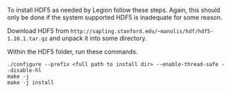 To install HDF5 as needed by Legion follow these steps. Again, this
should only be done if the system supported HDF5 is inadequate for
some reason.

Download HDF5 from `http://sapling.stanford.edu/~manolis/hdf/hdf5-1.10.1.tar.gz`
and unpack it into some directory.

Within the HDF5 folder, run these commands.
```
./configure --prefix <full path to install dir> --enable-thread-safe --disable-hl
make -j
make -j install
```